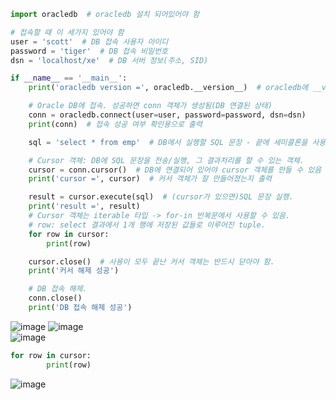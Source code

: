 ```python
import oracledb  # oracledb 설치 되어있어야 함

# 접속할 때 이 세가지 있어야 함
user = 'scott'  # DB 접속 사용자 아이디
password = 'tiger'  # DB 접속 비밀번호
dsn = 'localhost/xe'  # DB 서버 정보(주소, SID)

if __name__ == '__main__':
    print('oracledb version =', oracledb.__version__)  # oracledb에 __version__라는 변수가 있음

    # Oracle DB에 접속. 성공하면 conn 객체가 생성됨(DB 연결된 상태)
    conn = oracledb.connect(user=user, password=password, dsn=dsn)
    print(conn)  # 접속 성공 여부 확인용으로 출력

    sql = 'select * from emp'  # DB에서 실행할 SQL 문장 - 끝에 세미콜론을 사용하면 안됨(자동으로 붙여준다고 생각하면 됨)

    # Cursor 객체: DB에 SQL 문장을 전송/실행, 그 결과처리를 할 수 있는 객체.
    cursor = conn.cursor()  # DB에 연결되어 있어야 cursor 객체를 만들 수 있음
    print('cursor =', cursor)  # 커서 객체가 잘 만들어졌는지 출력

    result = cursor.execute(sql)  # (cursor가 있으면)SQL 문장 실행.
    print('result =', result)
    # Cursor 객체는 iterable 타입 -> for-in 반복문에서 사용할 수 있음.
    # row: select 결과에서 1개 행에 저장된 값들로 이루어진 tuple.
    for row in cursor:
        print(row)

    cursor.close()  # 사용이 모두 끝난 커서 객체는 반드시 닫아야 함.
    print('커서 해제 성공')

    # DB 접속 해제.
    conn.close()
    print('DB 접속 해제 성공')
```
![image](https://github.com/user-attachments/assets/541d3fec-cb2d-4a30-a89b-94f7d8ee5211)
![image](https://github.com/user-attachments/assets/b05735eb-b9ce-4679-b333-f9ad4763d2df)
<br>
![image](https://github.com/user-attachments/assets/a55b39d0-e3d0-46df-99bf-7d4c157c70de)
<br>
```python
for row in cursor:
        print(row)
```
![image](https://github.com/user-attachments/assets/b337dfcd-0e1e-416d-be77-fba301181ec3)
